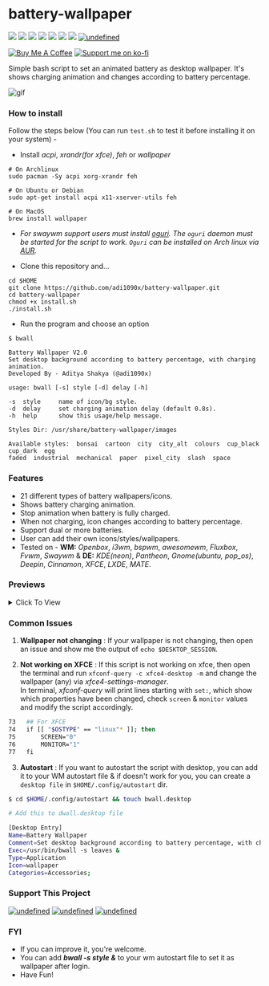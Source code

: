 # battery-wallpaper

<p align="left">
  <img src="https://img.shields.io/badge/Maintained%3F-Yes-blueviolet?style=flat-square">
  <img src="https://img.shields.io/github/license/adi1090x/battery-wallpaper?style=flat-square">
  <img src="https://img.shields.io/github/stars/adi1090x/battery-wallpaper?color=red&style=flat-square">
  <img src="https://img.shields.io/github/forks/adi1090x/battery-wallpaper?style=flat-square">
  <img src="https://img.shields.io/github/issues/adi1090x/battery-wallpaper?style=flat-square">
  <img src="https://img.shields.io/badge/Linux-Yes-yellow?style=flat-square&logo=linux">
  <img src="https://img.shields.io/badge/Mac-Yes-green?style=flat-square&logo=apple">
<a href="https://github.com/nadehi18/battery-wallpaper-windows" target="_blank"><img alt="undefined" src="https://img.shields.io/badge/Windows-Yes-blue?style=flat-square&logo=windows"></a>  
</p>

<p align="left">
<a href="https://www.buymeacoffee.com/adi1090x"><img src="https://raw.githubusercontent.com/adi1090x/files/master/other/bmac.png" alt="Buy Me A Coffee"></a>
<a href="https://ko-fi.com/adi1090x"><img src="https://raw.githubusercontent.com/adi1090x/files/master/other/kofi.png" alt="Support me on ko-fi"></a>
</p>

Simple bash script to set an animated battery as desktop wallpaper. It's shows charging animation and changes according to battery percentage.

![gif](https://raw.githubusercontent.com/adi1090x/battery-wallpaper/master/preview/charging/leaves.gif) <br />

### How to install
Follow the steps below (You can run `test.sh` to test it before installing it on your system) -

+ Install *acpi*, *xrandr(for xfce)*, *feh* or *wallpaper* 
```
# On Archlinux
sudo pacman -Sy acpi xorg-xrandr feh

# On Ubuntu or Debian
sudo apt-get install acpi x11-xserver-utils feh

# On MacOS
brew install wallpaper
```
+ *For swaywm support users must install [oguri](https://github.com/vilhalmer/oguri). The `oguri` daemon must be started for the script to work. `Oguri` can be installed on Arch linux via [AUR](https://aur.archlinux.org/packages/oguri-git/).*

+ Clone this repository and...
```
cd $HOME
git clone https://github.com/adi1090x/battery-wallpaper.git
cd battery-wallpaper
chmod +x install.sh
./install.sh
```

+ Run the program and choose an option
```
$ bwall

Battery Wallpaper V2.0
Set desktop background according to battery percentage, with charging animation.
Developed By - Aditya Shakya (@adi1090x)

usage: bwall [-s] style [-d] delay [-h]

-s  style     name of icon/bg style.
-d  delay     set charging animation delay (default 0.8s).
-h  help      show this usage/help message.

Styles Dir: /usr/share/battery-wallpaper/images

Available styles:  bonsai  cartoon  city  city_alt  colours  cup_black  cup_dark  egg
faded  industrial  mechanical  paper  pixel_city  slash  space  
```

### Features

+ 21 different types of battery wallpapers/icons.
+ Shows battery charging animation.
+ Stop animation when battery is fully charged.
+ When not charging, icon changes according to battery percentage.
+ Support dual or more batteries.
+ User can add their own icons/styles/wallpapers.
+ Tested on - **WM:** *Openbox*, *i3wm*, *bspwm*, *awesomewm*, *Fluxbox*, *Fvwm*, *Swaywm* & **DE:** *KDE(neon)*, *Pantheon*, *Gnome(ubuntu, pop_os)*, *Deepin*, *Cinnamon*, *XFCE*, *LXDE*, *MATE*.

### Previews

<details><summary>Click To View</summary>

`Bonsai`
|Charging|Full|
|-|-|
|![gif](https://raw.githubusercontent.com/adi1090x/battery-wallpaper/master/preview/charging/bonsai.gif)|![gif](https://raw.githubusercontent.com/adi1090x/battery-wallpaper/master/preview/full/bonsai.png)|

`Bar`
|Charging|Full|
|-|-|
|![gif](https://raw.githubusercontent.com/adi1090x/battery-wallpaper/master/preview/charging/bar.gif)|![gif](https://raw.githubusercontent.com/adi1090x/battery-wallpaper/master/preview/full/bar.png)|

`Cartoon`
|Charging|Full|
|-|-|
|![gif](https://raw.githubusercontent.com/adi1090x/battery-wallpaper/master/preview/charging/cartoon.gif)|![gif](https://raw.githubusercontent.com/adi1090x/battery-wallpaper/master/preview/full/cartoon.png)|

`Charge`
|Charging|Full|
|-|-|
|![gif](https://raw.githubusercontent.com/adi1090x/battery-wallpaper/master/preview/charging/charge.gif)|![gif](https://raw.githubusercontent.com/adi1090x/battery-wallpaper/master/preview/full/charge.png)|

`Colours`
|Charging|Full|
|-|-|
|![gif](https://raw.githubusercontent.com/adi1090x/battery-wallpaper/master/preview/charging/colours.gif)|![gif](https://raw.githubusercontent.com/adi1090x/battery-wallpaper/master/preview/full/colours.png)|

`Cup Black`
|Charging|Full|
|-|-|
|![gif](https://raw.githubusercontent.com/adi1090x/battery-wallpaper/master/preview/charging/cup_black.gif)|![gif](https://raw.githubusercontent.com/adi1090x/battery-wallpaper/master/preview/full/cup_black.png)|

`Cup Dark`
|Charging|Full|
|-|-|
|![gif](https://raw.githubusercontent.com/adi1090x/battery-wallpaper/master/preview/charging/cup_dark.gif)|![gif](https://raw.githubusercontent.com/adi1090x/battery-wallpaper/master/preview/full/cup_dark.png)|

`Egg`
|Charging|Full|
|-|-|
|![gif](https://raw.githubusercontent.com/adi1090x/battery-wallpaper/master/preview/charging/egg.gif)|![gif](https://raw.githubusercontent.com/adi1090x/battery-wallpaper/master/preview/full/egg.png)|

`Faded`
|Charging|Full|
|-|-|
|![gif](https://raw.githubusercontent.com/adi1090x/battery-wallpaper/master/preview/charging/faded.gif)|![gif](https://raw.githubusercontent.com/adi1090x/battery-wallpaper/master/preview/full/faded.png)|

`Frame`
|Charging|Full|
|-|-|
|![gif](https://raw.githubusercontent.com/adi1090x/battery-wallpaper/master/preview/charging/frame.gif)|![gif](https://raw.githubusercontent.com/adi1090x/battery-wallpaper/master/preview/full/frame.png)|

`Industrial`
|Charging|Full|
|-|-|
|![gif](https://raw.githubusercontent.com/adi1090x/battery-wallpaper/master/preview/charging/industrial.gif)|![gif](https://raw.githubusercontent.com/adi1090x/battery-wallpaper/master/preview/full/industrial.png)|

`Leaves`
|Charging|Full|
|-|-|
|![gif](https://raw.githubusercontent.com/adi1090x/battery-wallpaper/master/preview/charging/leaves.gif)|![gif](https://raw.githubusercontent.com/adi1090x/battery-wallpaper/master/preview/full/leaves.png)|

`Mechanical`
|Charging|Full|
|-|-|
|![gif](https://raw.githubusercontent.com/adi1090x/battery-wallpaper/master/preview/charging/mechanical.gif)|![gif](https://raw.githubusercontent.com/adi1090x/battery-wallpaper/master/preview/full/mechanical.png)|

`Panel`
|Charging|Full|
|-|-|
|![gif](https://raw.githubusercontent.com/adi1090x/battery-wallpaper/master/preview/charging/panel.gif)|![gif](https://raw.githubusercontent.com/adi1090x/battery-wallpaper/master/preview/full/panel.png)|

`Paper`
|Charging|Full|
|-|-|
|![gif](https://raw.githubusercontent.com/adi1090x/battery-wallpaper/master/preview/charging/paper.gif)|![gif](https://raw.githubusercontent.com/adi1090x/battery-wallpaper/master/preview/full/paper.png)|

`Slash`
|Charging|Full|
|-|-|
|![gif](https://raw.githubusercontent.com/adi1090x/battery-wallpaper/master/preview/charging/slash.gif)|![gif](https://raw.githubusercontent.com/adi1090x/battery-wallpaper/master/preview/full/slash.png)|

`Sweet`
|Charging|Full|
|-|-|
|![gif](https://raw.githubusercontent.com/adi1090x/battery-wallpaper/master/preview/charging/sweet.gif)|![gif](https://raw.githubusercontent.com/adi1090x/battery-wallpaper/master/preview/full/sweet.png)|

`Space`
|Charging|Full|
|-|-|
|![gif](https://raw.githubusercontent.com/adi1090x/battery-wallpaper/master/preview/charging/space.gif)|![gif](https://raw.githubusercontent.com/adi1090x/battery-wallpaper/master/preview/full/space.png)|

`Pixel City`
|Charging|Full|
|-|-|
|![gif](https://raw.githubusercontent.com/adi1090x/battery-wallpaper/master/preview/charging/pixel_city.gif)|![gif](https://raw.githubusercontent.com/adi1090x/battery-wallpaper/master/preview/full/pixel_city.png)|

`City`
|Charging|Full|
|-|-|
|![gif](https://raw.githubusercontent.com/adi1090x/battery-wallpaper/master/preview/charging/city.gif)|![gif](https://raw.githubusercontent.com/adi1090x/battery-wallpaper/master/preview/full/city.png)|

`City Alt`
|Charging|Full|
|-|-|
|![gif](https://raw.githubusercontent.com/adi1090x/battery-wallpaper/master/preview/charging/city_alt.gif)|![gif](https://raw.githubusercontent.com/adi1090x/battery-wallpaper/master/preview/full/city_alt.png)|

</details>

### Common Issues

1. **Wallpaper not changing** : If your wallpaper is not changing, then open an issue and show me the output of `echo $DESKTOP_SESSION`.

2. **Not working on XFCE** : If this script is not working on xfce, then open the terminal and run `xfconf-query -c xfce4-desktop -m` and change the wallpaper (any) via *xfce4-settings-manager*. <br />
In terminal, *xfconf-query* will print lines starting with `set:`, which show which properties have been changed, check `screen` & `monitor` values and modify the script accordingly.
```bash
73   ## For XFCE
74   if [[ "$OSTYPE" == "linux"* ]]; then
75   	 SCREEN="0"
76       MONITOR="1"
77   fi

```

3. **Autostart** : If you want to autostart the script with desktop, you can add it to your WM autostart file & if doesn't work for you, you can create a `desktop file` in `$HOME/.config/autostart` dir.
```bash
$ cd $HOME/.config/autostart && touch bwall.desktop

# Add this to dwall.desktop file

[Desktop Entry]
Name=Battery Wallpaper
Comment=Set desktop background according to battery percentage, with charging animation.
Exec=/usr/bin/bwall -s leaves &
Type=Application
Icon=wallpaper
Categories=Accessories;
```

### Support This Project
<p align="left">
<a href="https://www.paypal.me/adi1090x" target="_blank"><img alt="undefined" src="https://img.shields.io/badge/paypal-adi1090x-blue?style=for-the-badge&logo=paypal"></a>
<a href="https://www.buymeacoffee.com/adi1090x" target="_blank"><img alt="undefined" src="https://img.shields.io/badge/BuyMeAcoffee-adi1090x-orange?style=for-the-badge&logo=buy-me-a-coffee"></a>  
<a href="https://ko-fi.com/adi1090x" target="_blank"><img alt="undefined" src="https://img.shields.io/badge/KoFi-adi1090x-red?style=for-the-badge&logo=ko-fi"></a>  
</p>

### FYI
+ If you can improve it, you're welcome.
+ You can add ***bwall -s style &*** to your wm autostart file to set it as wallpaper after login.
+ Have Fun!
